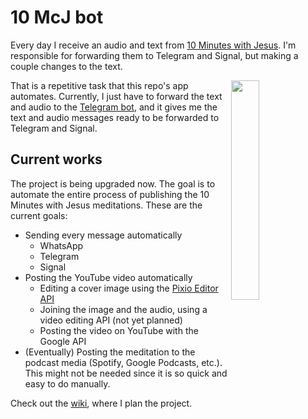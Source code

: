 # 10 McJ bot

Every day I receive an audio and text from [10 Minutes with Jesus](https://10minuteswithjesus.org/). I'm responsible for forwarding them to Telegram and Signal, but making a couple changes to the text.

<img align="right" style="width: 30%" src="../../wiki/bot-usage-screenshot.jpg">

That is a repetitive task that this repo's app automates. Currently, I just have to forward the text and audio to the [Telegram bot](https://t.me/dez_mcj_bot), and it gives me the text and audio messages ready to be forwarded to Telegram and Signal.

## Current works

The project is being upgraded now. The goal is to automate the entire process of publishing the 10 Minutes with Jesus meditations. These are the current goals:

+ Sending every message automatically
    + WhatsApp
    + Telegram
    + Signal
+ Posting the YouTube video automatically
    + Editing a cover image using the [Pixio Editor API](https://pixoeditor.com/documentation/editing-api/)
    + Joining the image and the audio, using a video editing API (not yet planned)
    + Posting the video on YouTube with the Google API
+ (Eventually) Posting the meditation to the podcast media (Spotify, Google Podcasts, etc.). This might not be needed since it is so quick and easy to do manually.

Check out the [wiki](https://github.com/LuisTovar0/10mcj-bot/wiki), where I plan the project.
